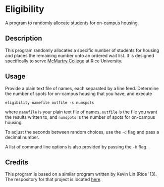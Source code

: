 Eligibility
===========

A program to randomly allocate students for on-campus housing.

Description
-----------

This program randomly allocates a specific number of students for housing
and places the remaining number onto an ordered wait list. It is designed
specifically to serve [McMurtry College](http://mcmurtry.rice.edu) at Rice
University.

Usage
-----

Provide a plain text file of names, each separated by a line feed. Determine
the number of spots for on-campus housing that you have, and execute

    eligibility namefile outfile -s numspots

where `namefile` is your plain text file of names, `outfile` is the file you
want the results written to, and `numspots` is the number of spots for on-campus
housing.

To adjust the seconds between random choices, use the `-d` flag and pass a
decimal number.

A list of command line options is also provided by passing the `-h` flag.

Credits
-------

This program is based on a similar program written by Kevin Lin (Rice '13).
The respository for that project is located
[here](https://github.com/kevinslin/eligibility_jack).
